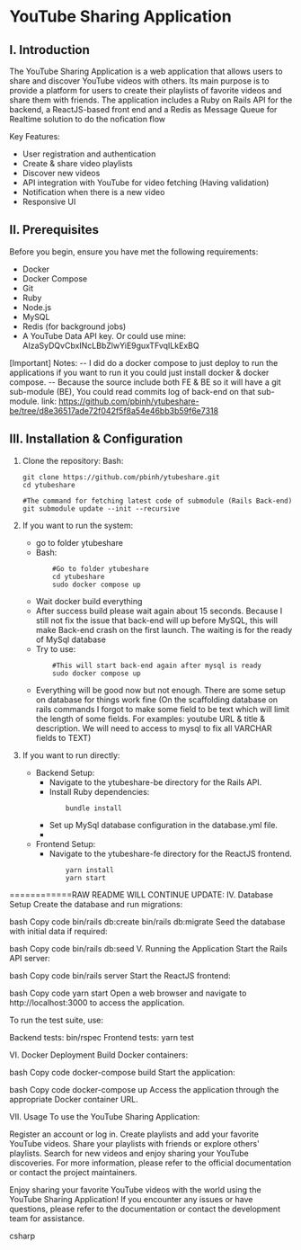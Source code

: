 # YouTube Sharing Application

## I. Introduction

The YouTube Sharing Application is a web application that allows users to share and discover YouTube videos with others. Its main purpose is to provide a platform for users to create their playlists of favorite videos and share them with friends. The application includes a Ruby on Rails API for the backend, a ReactJS-based front end and a Redis as Message Queue for Realtime solution to do the nofication flow

Key Features:
- User registration and authentication
- Create & share video playlists
- Discover new videos
- API integration with YouTube for video fetching (Having validation)
- Notification when there is a new video
- Responsive UI

## II. Prerequisites
Before you begin, ensure you have met the following requirements:
- Docker
- Docker Compose
- Git
- Ruby 
- Node.js 
- MySQL
- Redis (for background jobs)
- A YouTube Data API key. Or could use mine: AIzaSyDQvCbxINcLBbZlwYiE9guxTFvqILkExBQ

[Important] Notes: 
    -- I did do a docker compose to just deploy to run the applications if you want to run it you could just install docker & docker compose.
    -- Because the source include both FE & BE so it will have a git sub-module (BE), You could read commits log of back-end on that sub-module.
        link: https://github.com/pbinh/ytubeshare-be/tree/d8e36517ade72f042f5f8a54e46bb3b59f6e7318

## III. Installation & Configuration

1. Clone the repository:
    Bash:
    ```
    git clone https://github.com/pbinh/ytubeshare.git
    cd ytubeshare
    
    #The command for fetching latest code of submodule (Rails Back-end)
    git submodule update --init --recursive
    ```

2. If you want to run the system:
    - go to folder ytubeshare
    - Bash: 
        ```
            #Go to folder ytubeshare
            cd ytubeshare
            sudo docker compose up  
        ```
    - Wait docker build everything
    - After success build please wait again about 15 seconds. Because I still not fix the issue that back-end will up before MySQL, this will make Back-end crash on the first launch. The waiting is for the ready of MySql database
    - Try to use:
        ```
            #This will start back-end again after mysql is ready
            sudo docker compose up 
        ```
    - Everything will be good now but not enough. There are some setup on database for things work fine (On the scaffolding database on rails commands I forgot to make some field to be text which will limit the length of some fields. For examples: youtube URL & title & description. We will need to access to mysql to fix all VARCHAR fields to TEXT)

3. If you want to run directly:
    -  Backend Setup:
        - Navigate to the ytubeshare-be directory for the Rails API.
        - Install Ruby dependencies:
            ```
                bundle install  
            ```
        - Set up MySql database configuration in the database.yml file.
        - 
    - Frontend Setup:
        - Navigate to the ytubeshare-fe directory for the ReactJS frontend.
            ```
                yarn install
                yarn start
            ```

============RAW README WILL CONTINUE UPDATE:
IV. Database Setup
Create the database and run migrations:

bash
Copy code
bin/rails db:create
bin/rails db:migrate
Seed the database with initial data if required:

bash
Copy code
bin/rails db:seed
V. Running the Application
Start the Rails API server:

bash
Copy code
bin/rails server
Start the ReactJS frontend:

bash
Copy code
yarn start
Open a web browser and navigate to http://localhost:3000 to access the application.

To run the test suite, use:

Backend tests: bin/rspec
Frontend tests: yarn test


VI. Docker Deployment
Build Docker containers:

bash
Copy code
docker-compose build
Start the application:

bash
Copy code
docker-compose up
Access the application through the appropriate Docker container URL.

VII. Usage
To use the YouTube Sharing Application:

Register an account or log in.
Create playlists and add your favorite YouTube videos.
Share your playlists with friends or explore others' playlists.
Search for new videos and enjoy sharing your YouTube discoveries.
For more information, please refer to the official documentation or contact the project maintainers.

Enjoy sharing your favorite YouTube videos with the world using the YouTube Sharing Application! If you encounter any issues or have questions, please refer to the documentation or contact the development team for assistance.

csharp
